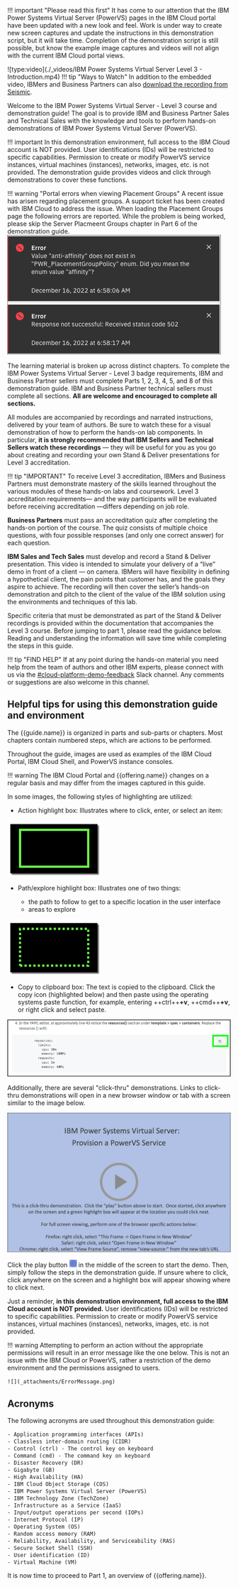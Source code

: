 !!! important "Please read this first"
    It has come to our attention that the IBM Power Systems Virtual Server (PowerVS) pages in the IBM Cloud portal have been updated with a new look and feel. Work is under way to create new screen captures and update the instructions in this demonstration script, but it will take time. Completion of the demonstration script is still possible, but know the example image captures and videos will not align with the current IBM Cloud portal views.

![type:video](./_videos/IBM Power Systems Virtual Server Level 3 - Introduction.mp4)
!!! tip "Ways to Watch"
    In addition to the embedded video, IBMers and Business Partners can also <a href="https://ibm.seismic.com/Link/Content/DCGdHJ7DMdqHD8cV7Wp8f4Rg9Bgd" target="_blank">download the recording from Seismic</a>.

Welcome to the IBM Power Systems Virtual Server - Level 3 course and demonstration guide! The goal is to provide IBM and Business Partner Sales and Technical Sales with the knowledge and tools to perform hands-on demonstrations of IBM Power Systems Virtual Server (PowerVS).

!!! important
    In this demonstration environment, full access to the IBM Cloud account is NOT provided. User identifications (IDs) will be restricted to specific capabilities. Permission to create or modify PowerVS service instances, virtual machines (instances), networks, images, etc. is not provided. The demonstration guide provides videos and click through demonstrations to cover these functions.

!!! warning "Portal errors when viewing Placement Groups"
        A recent issue has arisen regarding placement groups. A support ticket has been created with IBM Cloud to address the issue. When loading the Placement Groups page the following errors are reported.  While the problem is being worked, please skip the Server Placmeent Groups chapter in Part 6 of the demonstration guide.
        ![](_attachments/PlacementGroupErrors.png)

The learning material is broken up across distinct chapters. To complete the IBM Power Systems Virtual Server - Level 3 badge requirements, IBM and Business Partner sellers must complete Parts 1, 2, 3, 4, 5, and 8 of this demonstration guide. IBM and Business Partner technical sellers must complete all sections. **All are welcome and encouraged to complete all sections.**

All modules are accompanied by recordings and narrated instructions, delivered by your team of authors. Be sure to watch these for a visual demonstration of how to perform the hands-on lab components. In particular, **it is strongly recommended that IBM Sellers and Technical Sellers watch these recordings** — they will be useful for you as you go about creating and recording your own Stand & Deliver presentations for Level 3 accreditation.

!!! tip "IMPORTANT"
    To receive Level 3 accreditation, IBMers and Business Partners must demonstrate mastery of the skills learned throughout the various modules of these hands-on labs and coursework. Level 3 accreditation requirements— and the way participants will be evaluated before receiving accreditation —differs depending on job role.

**Business Partners** must pass an accreditation quiz after completing the hands-on portion of the course. The quiz consists of multiple choice questions, with four possible responses (and only one correct answer) for each question.

**IBM Sales and Tech Sales** must develop and record a Stand & Deliver presentation. This video is intended to simulate your delivery of a “live” demo in front of a client — on camera. IBMers will have flexibility in defining a hypothetical client, the pain points that customer has, and the goals they aspire to achieve. The recording will then cover the seller’s hands-on demonstration and pitch to the client of the value of the IBM solution using the environments and techniques of this lab.

Specific criteria that must be demonstrated as part of the Stand & Deliver recordings is provided within the documentation that accompanies the Level 3 course. Before jumping to part 1, please read the guidance below. Reading and understanding the information will save time while completing the steps in this guide.

!!! tip "FIND HELP"
    If at any point during the hands-on material you need help from the team of authors and other IBM experts, please connect with us via the <a href="https://ibm-technology-sales.slack.com/archives/C03PQ47KRQE" target="_blank">#cloud-platform-demo-feedback</a> Slack channel. Any comments or suggestions are also welcome in this channel.

## Helpful tips for using this demonstration guide and environment

The {{guide.name}} is organized in parts and sub-parts or chapters. Most chapters contain numbered steps, which are actions to be performed.

Throughout the guide, images are used as examples of the IBM Cloud Portal, IBM Cloud Shell, and PowerVS instance consoles.

!!! warning
    The IBM Cloud Portal and {{offering.name}} changes on a regular basis and may differ from the images captured in this guide.

In some images, the following styles of highlighting are utilized:

- Action highlight box: Illustrates where to click, enter, or select an item:

![](_attachments/ClickActionRectangle.png)

- Path/explore highlight box: Illustrates one of two things:

    - the path to follow to get to a specific location in the user interface
    - areas to explore

![](_attachments/PathExploreHighlight.png)

- Copy to clipboard box: The text is copied to the clipboard. Click the copy icon (highlighted below) and then paste using the operating systems paste function, for example, entering ++ctrl++**+v**, ++cmd++**+v**, or right click and select paste.

![](_attachments/Usage-Clipboard.png)

Additionally, there are several "click-thru" demonstrations. Links to click-thru demonstrations will open in a new browser window or tab with a screen similar to the image below.

![](_attachments/ClickThruStartPage.png)

Click the play button ![](_attachments/ClickThruPlayButton.png) in the middle of the screen to start the demo. Then, simply follow the steps in the demonstration guide. If unsure where to click, click anywhere on the screen and a highlight box will appear showing where to click next.

Just a reminder, **in this demonstration environment, full access to the IBM Cloud account is NOT provided.** User identifications (IDs) will be restricted to specific capabilities. Permission to create or modify PowerVS service instances, virtual machines (instances), networks, images, etc. is not provided.

!!! warning
    Attempting to perform an action without the appropriate permissions will result in an error message like the one below. This is not an issue with the IBM Cloud or PowerVS, rather a restriction of the demo environment and the permissions assigned to users.

    ![](_attachments/ErrorMessage.png)

## Acronyms

The following acronyms are used throughout this demonstration guide:

    - Application programming interfaces (APIs)
    - Classless inter-domain routing (CIDR)
    - Control (ctrl) - The control key on keyboard
    - Command (cmd) - The command key on keyboard
    - Disaster Recovery (DR)
    - Gigabyte (GB)
    - High Availability (HA)
    - IBM Cloud Object Storage (COS)
    - IBM Power Systems Virtual Server (PowerVS)
    - IBM Technology Zone (TechZone)
    - Infrastructure as a Service (IaaS)
    - Input/output operations per second (IOPs)
    - Internet Protocol (IP)
    - Operating System (OS)
    - Random access memory (RAM)
    - Reliability, Availability, and Serviceability (RAS)
    - Secure Socket Shell (SSH)
    - User identification (ID)
    - Virtual Machine (VM)

It is now time to proceed to Part 1, an overview of {{offering.name}}.
